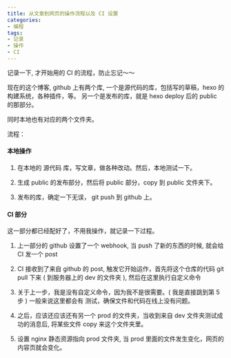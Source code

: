 ```yaml
---
title: 从文章到网页的操作流程以及 CI 设置
categories:
- 编程
tags:
- 记录
- 操作
- CI
---
```


记录一下,  才开始用的 CI 的流程，防止忘记～～

现在的这个博客, github 上有两个库, 一个是源代码的库，包括写的草稿，hexo 的构建系统，各种插件，等。 另一个是发布的库，就是 hexo deploy 后的 public 的那部分。

<!-- more -->
同时本地也有对应的两个文件夹。

流程：

#### 本地操作

1. 在本地的 源代码 库，写文章，做各种改动。然后，本地测试一下。

2. 生成 public 的发布部分，然后将 public 部分，copy 到 public 文件夹下。

3. 发布的库，确定一下无误， git push 到 github 上。

####  CI 部分

这一部分都已经配好了，不用我操作，就记录一下过程。

1. 上一部分的 github 设置了一个 webhook, 当 push 了新的东西的时候, 就会给 CI 发一个 post

2. CI 接收到了来自 github 的 post, 触发它开始运作，首先将这个仓库的代码 git pull 下来 ( 到服务器上的 dev 的文件夹 ), 然后在这里执行自定义命令

3. 关于上一步，我是没有自定义命令，因为我不是很需要。( 我是直接跳到第 5 步 ) 一般来说这里都会有 测试，确保文件和代码在线上没有问题。

4. 之后，应该还应该还有另一个 prod 的文件夹，当收到来自 dev 文件夹测试成功的消息后, 将某些文件 copy 来这个文件夹里。

5. 设置 nginx 静态资源指向 prod 文件夹, 当 prod 里面的文件发生变化，网页的内容页就会变化。

